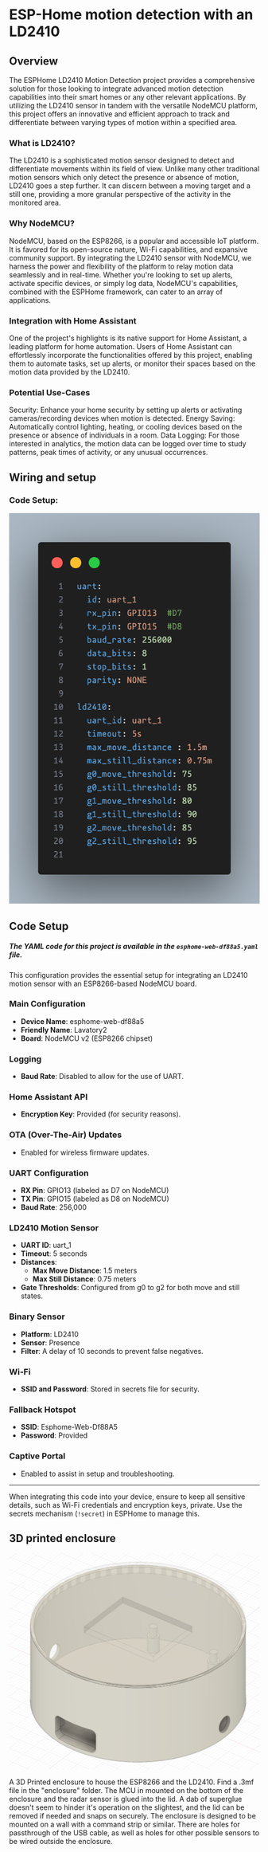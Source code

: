 # ESP-Home motion detection with an LD2410

## Overview

The ESPHome LD2410 Motion Detection project provides a comprehensive solution for those looking to integrate advanced motion detection capabilities into their smart homes or any other relevant applications. By utilizing the LD2410 sensor in tandem with the versatile NodeMCU platform, this project offers an innovative and efficient approach to track and differentiate between varying types of motion within a specified area.

### What is LD2410?
The LD2410 is a sophisticated motion sensor designed to detect and differentiate movements within its field of view. Unlike many other traditional motion sensors which only detect the presence or absence of motion, LD2410 goes a step further. It can discern between a moving target and a still one, providing a more granular perspective of the activity in the monitored area.

### Why NodeMCU?
NodeMCU, based on the ESP8266, is a popular and accessible IoT platform. It is favored for its open-source nature, Wi-Fi capabilities, and expansive community support. By integrating the LD2410 sensor with NodeMCU, we harness the power and flexibility of the platform to relay motion data seamlessly and in real-time. Whether you're looking to set up alerts, activate specific devices, or simply log data, NodeMCU's capabilities, combined with the ESPHome framework, can cater to an array of applications.

### Integration with Home Assistant
One of the project's highlights is its native support for Home Assistant, a leading platform for home automation. Users of Home Assistant can effortlessly incorporate the functionalities offered by this project, enabling them to automate tasks, set up alerts, or monitor their spaces based on the motion data provided by the LD2410.

### Potential Use-Cases
Security: Enhance your home security by setting up alerts or activating cameras/recording devices when motion is detected.
Energy Saving: Automatically control lighting, heating, or cooling devices based on the presence or absence of individuals in a room.
Data Logging: For those interested in analytics, the motion data can be logged over time to study patterns, peak times of activity, or any unusual occurrences.

## Wiring and setup

### Code Setup:

![ESP-Home yaml](/images/code.png)

## Code Setup

##### The YAML code for this project is available in the `esphome-web-df88a5.yaml` file.

This configuration provides the essential setup for integrating an LD2410 motion sensor with an ESP8266-based NodeMCU board.

### Main Configuration
- **Device Name**: esphome-web-df88a5
- **Friendly Name**: Lavatory2
- **Board**: NodeMCU v2 (ESP8266 chipset)

### Logging
- **Baud Rate**: Disabled to allow for the use of UART.

### Home Assistant API
- **Encryption Key**: Provided (for security reasons).

### OTA (Over-The-Air) Updates
- Enabled for wireless firmware updates.

### UART Configuration
- **RX Pin**: GPIO13 (labeled as D7 on NodeMCU)
- **TX Pin**: GPIO15 (labeled as D8 on NodeMCU)
- **Baud Rate**: 256,000

### LD2410 Motion Sensor
- **UART ID**: uart_1
- **Timeout**: 5 seconds
- **Distances**:
  - **Max Move Distance**: 1.5 meters
  - **Max Still Distance**: 0.75 meters
- **Gate Thresholds**: Configured from g0 to g2 for both move and still states.

### Binary Sensor
- **Platform**: LD2410
- **Sensor**: Presence
- **Filter**: A delay of 10 seconds to prevent false negatives.

### Wi-Fi
- **SSID and Password**: Stored in secrets file for security.
  
### Fallback Hotspot
- **SSID**: Esphome-Web-Df88A5
- **Password**: Provided

### Captive Portal
- Enabled to assist in setup and troubleshooting.

---

When integrating this code into your device, ensure to keep all sensitive details, such as Wi-Fi credentials and encryption keys, private. Use the secrets mechanism (`!secret`) in ESPHome to manage this.

## 3D printed enclosure
![3D printed enclosure](/images/enclosure.png)

A 3D Printed enclosure to house the ESP8266 and the LD2410. Find a .3mf file in the "enclosure" folder.
The MCU in mounted on the bottom of the enclosure and the radar sensor is glued into the lid. A dab of superglue doesn't seem to hinder it's operation on the slightest, and the lid can be removed if needed and snaps on securely. The enclosure is designed to be mounted on a wall with a command strip or similar. 
There are holes for passthrough of the USB cable, as well as holes for other possible sensors to be wired outside the enclosure. 